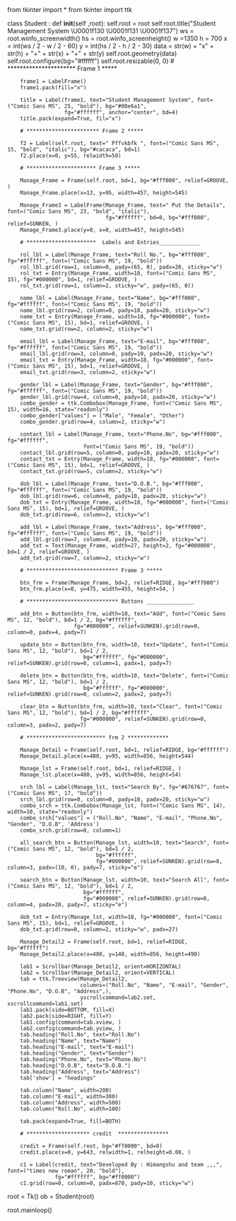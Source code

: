 <body>
from tkinter import *
from tkinter import ttk

class Student :
    def __init__(self ,root):
        self.root = root
        self.root.title("Student Management System \U0001f130 \U0001f131 \U0001f137")
        ws = root.winfo_screenwidth()
        hs = root.winfo_screenheight()
        w =1350
        h = 700
        x = int(ws / 2 - w / 2 - 60)
        y = int(hs / 2 - h / 2 - 30)
        data = str(w) + "x" + str(h) + "+" + str(x) + "+" + str(y)
        self.root.geometry(data)
        self.root.configure(bg="#ffffff")
        self.root.resizable(0, 0)
        # ********************** Frame 1 *****

        frame1 = LabelFrame()
        frame1.pack(fill="x")

        title = Label(frame1, text="Student Management System", font=("Comic Sans MS", 25, "bold"), bg="#00e6a1",
                      fg="#ffffff", anchor="center", bd=4)
        title.pack(expand=True, fil="x")

        # *********************** Frame 2 *****

        f2 = Label(self.root, text=" Pffvkbfk ", font=("Comic Sans MS", 15, "bold", "italic"), bg="#cacaca", bd=1)
        f2.place(x=0, y=55, relwidth=50)

        # ********************** Frame 3 *****

        Manage_Frame = Frame(self.root, bd=1, bg="#fff000", relief=GROOVE, )
        Manage_Frame.place(x=13, y=95, width=457, height=545)

        Manage_Frame3 = LabelFrame(Manage_Frame, text=" Put the Details", font=("Comic Sans MS", 23, "bold", "italic"),
                                   fg="#ffffff", bd=0, bg="#fff000", relief=SUNKEN, )
        Manage_Frame3.place(y=0, x=0, width=457, height=545)

        # **********************  Labels and Entries_____________

        rol_lbl = Label(Manage_Frame, text="Roll No.", bg="#fff000", fg="#ffffff", font=("Comic Sans MS", 19, "bold"))
        rol_lbl.grid(row=1, column=0, pady=(65, 0), padx=20, sticky="w")
        rol_txt = Entry(Manage_Frame, width=18, font=("Comic Sans MS", 15), fg="#000000", bd=1, relief=GROOVE, )
        rol_txt.grid(row=1, column=2, sticky="w", pady=(65, 0))

        name_lbl = Label(Manage_Frame, text="Name", bg="#fff000", fg="#ffffff", font=("Comic Sans MS", 19, "bold"))
        name_lbl.grid(row=2, column=0, pady=10, padx=20, sticky="w")
        name_txt = Entry(Manage_Frame, width=18, fg="#000000", font=("Comic Sans MS", 15), bd=1, relief=GROOVE, )
        name_txt.grid(row=2, column=2, sticky="w")

        email_lbl = Label(Manage_Frame, text="E-mail", bg="#fff000", fg="#ffffff", font=("Comic Sans MS", 19, "bold"))
        email_lbl.grid(row=3, column=0, pady=10, padx=20, sticky="w")
        email_txt = Entry(Manage_Frame, width=18, fg="#000000", font=("Comic Sans MS", 15), bd=1, relief=GROOVE, )
        email_txt.grid(row=3, column=2, sticky="w")

        gender_lbl = Label(Manage_Frame, text="Gender", bg="#fff000", fg="#ffffff", font=("Comic Sans MS", 19, "bold"))
        gender_lbl.grid(row=4, column=0, pady=10, padx=20, sticky="w")
        combo_gender = ttk.Combobox(Manage_Frame, font=("Comic Sans MS", 15), width=16, state="readonly")
        combo_gender["values"] = ("Male", "Female", "Other")
        combo_gender.grid(row=4, column=2, sticky="w")

        contact_lbl = Label(Manage_Frame, text="Phone.No", bg="#fff000", fg="#ffffff",
                            font=("Comic Sans MS", 19, "bold"))
        contact_lbl.grid(row=5, column=0, pady=10, padx=20, sticky="w")
        contact_txt = Entry(Manage_Frame, width=18, fg="#000000", font=("Comic Sans MS", 15), bd=1, relief=GROOVE, )
        contact_txt.grid(row=5, column=2, sticky="w")

        dob_lbl = Label(Manage_Frame, text="D.O.B.", bg="#fff000", fg="#ffffff", font=("Comic Sans MS", 19, "bold"))
        dob_lbl.grid(row=6, column=0, pady=10, padx=20, sticky="w")
        dob_txt = Entry(Manage_Frame, width=18, fg="#000000", font=("Comic Sans MS", 15), bd=1, relief=GROOVE, )
        dob_txt.grid(row=6, column=2, sticky="w")

        add_lbl = Label(Manage_Frame, text="Address", bg="#fff000", fg="#ffffff", font=("Comic Sans MS", 19, "bold"))
        add_lbl.grid(row=7, column=0, pady=10, padx=20, sticky="w")
        add_txt = Text(Manage_Frame, width=27, height=2, fg="#000000", bd=1 / 2, relief=GROOVE, )
        add_txt.grid(row=7, column=2, sticky="w")

        # ***************************** Frame 3 *****

        btn_frm = Frame(Manage_Frame, bd=2, relief=RIDGE, bg="#fff000")
        btn_frm.place(x=0, y=475, width=455, height=54, )

        # ***************************** Buttons _______________

        add_btn = Button(btn_frm, width=10, text="Add", font=("Comic Sans MS", 12, "bold"), bd=1 / 2, bg="#ffffff",
                         fg="#000000", relief=SUNKEN).grid(row=0, column=0, padx=4, pady=7)

        update_btn = Button(btn_frm, width=10, text="Update", font=("Comic Sans MS", 12, "bold"), bd=1 / 2,
                            bg="#ffffff", fg="#000000", relief=SUNKEN).grid(row=0, column=1, padx=1, pady=7)

        delete_btn = Button(btn_frm, width=10, text="Delete", font=("Comic Sans MS", 12, "bold"), bd=1 / 2,
                            bg="#ffffff", fg="#000000", relief=SUNKEN).grid(row=0, column=2, padx=2, pady=7)

        clear_btn = Button(btn_frm, width=10, text="Clear", font=("Comic Sans MS", 12, "bold"), bd=1 / 2, bg="#ffffff",
                           fg="#000000", relief=SUNKEN).grid(row=0, column=3, padx=2, pady=7)

        # ************************* frm 2 *************

        Manage_Detail = Frame(self.root, bd=1, relief=RIDGE, bg="#ffffff")
        Manage_Detail.place(x=480, y=95, width=856, height=544)

        Manage_lst = Frame(self.root, bd=1, relief=RIDGE, )
        Manage_lst.place(x=480, y=95, width=856, height=54)

        srch_lbl = Label(Manage_lst, text="Search By", fg="#676767", font=("Comic Sans MS", 17, "bold"))
        srch_lbl.grid(row=0, column=0, pady=10, padx=20, sticky="w")
        combo_srch = ttk.Combobox(Manage_lst, font=("Comic Sans MS", 14), width=10, state="readonly")
        combo_srch["values"] = ("Roll.No", "Name", "E-mail", "Phone.No", "Gender", "D.O.B", 'Address')
        combo_srch.grid(row=0, column=1)

        all_search_btn = Button(Manage_lst, width=10, text="Search", font=("Comic Sans MS", 12, "bold"), bd=1 / 2,
                                bg="#ffffff",
                                fg="#000000", relief=SUNKEN).grid(row=0, column=3, padx=(10, 0), pady=7, sticky="e")

        search_btn = Button(Manage_lst, width=10, text="Search All", font=("Comic Sans MS", 12, "bold"), bd=1 / 2,
                            bg="#ffffff",
                            fg="#000000", relief=SUNKEN).grid(row=0, column=4, padx=20, pady=7, sticky="e")

        dob_txt = Entry(Manage_lst, width=18, fg="#000000", font=("Comic Sans MS", 15), bd=1, relief=GROOVE, )
        dob_txt.grid(row=0, column=2, sticky="w", padx=27)

        Manage_Detail2 = Frame(self.root, bd=1, relief=RIDGE, bg="#ffffff")
        Manage_Detail2.place(x=480, y=148, width=856, height=490)

        lab1 = Scrollbar(Manage_Detail2, orient=HORIZONTAL)
        lab2 = Scrollbar(Manage_Detail2, orient=VERTICAL)
        tab = ttk.Treeview(Manage_Detail2,
                           columns=("Roll.No", "Name", "E-mail", "Gender", "Phone.No", "D.O.B", "Address",),
                           yscrollcommand=lab2.set, xscrollcommand=lab1.set)
        lab1.pack(side=BOTTOM, fill=X)
        lab2.pack(side=RIGHT, fill=Y)
        lab1.config(command=tab.xview, )
        lab2.config(command=tab.yview, )
        tab.heading("Roll.No", text="Roll.No")
        tab.heading("Name", text="Name")
        tab.heading("E-mail", text="E-mail")
        tab.heading("Gender", text="Gender")
        tab.heading("Phone.No", text="Phone.No")
        tab.heading("D.O.B", text="D.O.B.")
        tab.heading("Address", text="Address")
        tab['show'] = "headings"

        tab.column("Name", width=200)
        tab.column("E-mail", width=300)
        tab.column("Address", width=500)
        tab.column("Roll.No", width=100)

        tab.pack(expand=True, fill=BOTH)

        # ******************** credit  ****************

        credit = Frame(self.root, bg="#ff0000", bd=0)
        credit.place(x=0, y=643, relwidth=1, relheight=0.08, )

        c1 = Label(credit, text="Developed By : Himangshu and team ,,,", font=("times new roman", 20, "bold"),
                   fg="#ffffff", bg="#ff0000")
        c1.grid(row=0, column=0, padx=870, pady=10, sticky="w")


root = Tk()
ob = Student(root)

root.mainloop()

</body>
